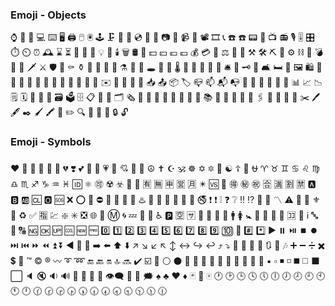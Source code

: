### Emoji - Objects

:watch: :iphone: :calling: :computer: :keyboard: :desktop_computer: :printer: :computer_mouse: :trackball: :joystick: :clamp: :minidisc: :floppy_disk: :cd: :dvd: :vhs: :camera: :camera_flash: :video_camera: :movie_camera: :film_projector: :film_strip: :telephone_receiver: :phone: :telephone: :pager: :fax: :tv: :radio: :studio_microphone: :level_slider: :control_knobs: :stopwatch: :timer_clock: :alarm_clock: :mantelpiece_clock: :hourglass: :hourglass_flowing_sand: :satellite: :battery: :electric_plug: :bulb: :flashlight: :candle: :wastebasket: :oil_drum: :money_with_wings: :dollar: :yen: :euro: :pound: :moneybag: :credit_card: :gem: :balance_scale: :wrench: :hammer: :hammer_and_pick: :hammer_and_wrench: :pick: :nut_and_bolt: :gear: :chains: :gun: :bomb: :hocho: :knife: :dagger: :crossed_swords: :shield: :smoking: :coffin: :funeral_urn: :amphora: :crystal_ball: :prayer_beads: :barber: :alembic: :telescope: :microscope: :hole: :pill: :syringe: :thermometer: :toilet: :potable_water: :shower: :bathtub: :bath: :bellhop_bell: :key: :old_key: :door: :couch_and_lamp: :bed: :sleeping_bed: :framed_picture: :shopping: :shopping_cart: :gift: :balloon: :flags: :ribbon: :confetti_ball: :tada: :dolls: :izakaya_lantern: :lantern: :wind_chime: :email: :envelope: :envelope_with_arrow: :incoming_envelope: :e-mail: :love_letter: :inbox_tray: :outbox_tray: :package: :label: :mailbox_closed: :mailbox: :mailbox_with_mail: :mailbox_with_no_mail: :postbox: :postal_horn: :scroll: :page_with_curl: :page_facing_up: :bookmark_tabs: :bar_chart: :chart_with_upwards_trend: :chart_with_downwards_trend: :spiral_notepad: :spiral_calendar: :calendar: :date: :card_index: :card_file_box: :ballot_box: :file_cabinet: :clipboard: :file_folder: :open_file_folder: :card_index_dividers: :newspaper_roll: :newspaper: :notebook: :notebook_with_decorative_cover: :ledger: :closed_book: :green_book: :blue_book: :orange_book: :books: :book: :open_book: :bookmark: :link: :paperclip: :paperclips: :triangular_ruler: :straight_ruler: :pushpin: :round_pushpin: :scissors: :pen: :fountain_pen: :black_nib: :paintbrush: :crayon: :memo: :pencil2: :mag: :mag_right: :lock_with_ink_pen: :closed_lock_with_key: :lock: :unlock: 

### Emoji - Symbols  

:heart: :yellow_heart: :green_heart: :blue_heart: :purple_heart: :black_heart: :broken_heart: :heavy_heart_exclamation: :two_hearts: :revolving_hearts: :heartbeat: :heartpulse: :sparkling_heart: :cupid: :gift_heart: :heart_decoration: :peace_symbol: :latin_cross: :star_and_crescent: :om: :wheel_of_dharma: :star_of_david: :six_pointed_star: :menorah: :yin_yang: :orthodox_cross: :place_of_worship: :ophiuchus: :aries: :taurus: :gemini: :cancer: :leo: :virgo: :libra: :scorpius: :sagittarius: :capricorn: :aquarius: :pisces: :id: :atom_symbol: :accept: :radioactive: :biohazard: :mobile_phone_off: :vibration_mode: :u6709: :u7121: :u7533: :u55b6: :u6708: :eight_pointed_black_star: :vs: :white_flower: :ideograph_advantage: :secret: :congratulations: :u5408: :u6e80: :u5272: :u7981: :a: :b: :ab: :cl: :o2: :sos: :x: :o: :stop_sign: :no_entry: :name_badge: :no_entry_sign: :100: :anger: :hotsprings: :no_pedestrians: :do_not_litter: :no_bicycles: :non-potable_water: :underage: :no_mobile_phones: :no_smoking: :exclamation: :heavy_exclamation_mark: :grey_exclamation: :question: :grey_question: :bangbang: :interrobang: :low_brightness: :high_brightness: :part_alternation_mark: :warning: :children_crossing: :trident: :fleur_de_lis: :beginner: :recycle: :white_check_mark: :u6307: :chart: :sparkle: :eight_spoked_asterisk: :negative_squared_cross_mark: :globe_with_meridians: :diamond_shape_with_a_dot_inside: :m: :cyclone: :zzz: :atm: :wc: :wheelchair: :parking: :u7a7a: :sa: :passport_control: :customs: :baggage_claim: :left_luggage: :mens: :womens: :baby_symbol: :restroom: :put_litter_in_its_place: :cinema: :signal_strength: :koko: :symbols: :information_source: :abc: :abcd: :capital_abcd: :ng: :ok: :up: :cool: :new: :free: :zero: :one: :two: :three: :four: :five: :six: :seven: :eight: :nine: :keycap_ten: :1234: :hash: :asterisk: :arrow_forward: :pause_button: :play_or_pause_button: :stop_button: :record_button: :next_track_button: :previous_track_button: :fast_forward: :rewind: :arrow_double_up: :arrow_double_down: :arrow_backward: :arrow_up_small: :arrow_down_small: :arrow_right: :arrow_left: :arrow_up: :arrow_down: :arrow_upper_right: :arrow_lower_right: :arrow_lower_left: :arrow_upper_left: :arrow_up_down: :left_right_arrow: :arrow_right_hook: :leftwards_arrow_with_hook: :arrow_heading_up: :arrow_heading_down: :twisted_rightwards_arrows: :repeat: :repeat_one: :arrows_counterclockwise: :arrows_clockwise: :musical_note: :notes: :heavy_plus_sign: :heavy_minus_sign: :heavy_division_sign: :heavy_multiplication_x: :heavy_dollar_sign: :currency_exchange: :tm: :copyright: :registered: :wavy_dash: :curly_loop: :loop: :end: :back: :on: :top: :soon: :heavy_check_mark: :ballot_box_with_check: :radio_button: :white_circle: :black_circle: :red_circle: :large_blue_circle: :small_red_triangle: :small_red_triangle_down: :small_orange_diamond: :small_blue_diamond: :large_orange_diamond: :large_blue_diamond: :white_square_button: :black_square_button: :black_small_square: :white_small_square: :black_medium_small_square: :white_medium_small_square: :black_medium_square: :white_medium_square: :black_large_square: :white_large_square: :speaker: :mute: :sound: :loud_sound: :bell: :no_bell: :mega: :loudspeaker: :eye_speech_bubble: :speech_balloon: :thought_balloon: :right_anger_bubble: :spades: :clubs: :hearts: :diamonds: :black_joker: :flower_playing_cards: :mahjong: :clock1: :clock2: :clock3: :clock4: :clock5: :clock6: :clock7: :clock8: :clock9: :clock10: :clock11: :clock12: :clock130: :clock230: :clock330: :clock430: :clock530: :clock630: :clock730: :clock830: :clock930: :clock1030: :clock1130: :clock1230: 
